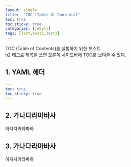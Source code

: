 ```yaml
---
layout: single
title:  "TOC (Table Of Contents)"
toc: true
toc_sticky: true
categories: [jekyll]
tags: [Test,Test2,Test3]
---
```


TOC (Table of Contents)를 실험하기 위한 포스트   
h2 태그로 제목을 쓰면 오른쪽 사이드바에 TOC를 보여줄 수 있다.

## 1. YAML 헤더
```yaml
---  
toc: true  
toc_sticky: true  
---
```

## 2. 가나다라마바사
아자차카타파하

## 3. 가나다라마바사
아자차카타파하
